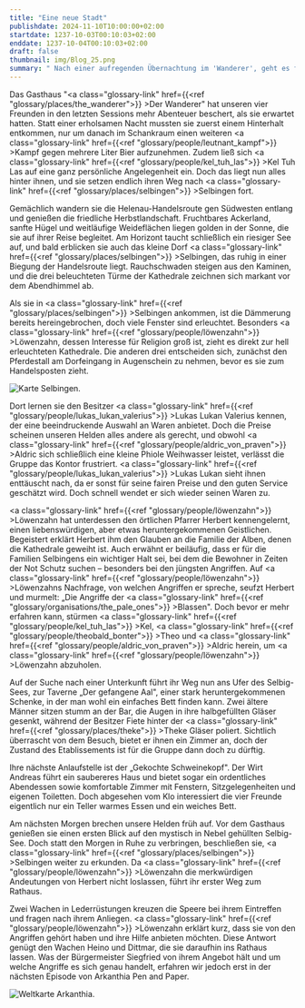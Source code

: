 ```yaml
---
title: "Eine neue Stadt"
publishdate: 2024-11-10T10:00:00+02:00
startdate: 1237-10-03T00:10:03+02:00
enddate: 1237-10-04T00:10:03+02:00
draft: false
thumbnail: img/Blog_25.png
summary: " Nach einer aufregenden Übernachtung im 'Wanderer', geht es für unsere vier Freunde nun endlich weiter zur nächsten Ortschaft Selbingen. Sie erreichen den kleinen Ort in der Dämmerung, können sich aber dennoch etwas umschauen. Wen sie in Selbingen kennenlernen, erfahrt ihr hier:"
---
```


Das Gasthaus "<a class="glossary-link" href={{<ref "glossary/places/the_wanderer">}} >Der Wanderer</a>" hat unseren vier Freunden in den letzten Sessions mehr Abenteuer beschert, als sie erwartet hatten. Statt einer erholsamen Nacht mussten sie zuerst einem Hinterhalt entkommen, nur um danach im Schankraum einen weiteren <a class="glossary-link" href={{<ref "glossary/people/leutnant_kampf">}} >Kampf</a> gegen mehrere Liter Bier aufzunehmen. Zudem ließ sich <a class="glossary-link" href={{<ref "glossary/people/kel_tuh_las">}} >Kel Tuh Las</a> auf eine ganz persönliche Angelegenheit ein. Doch das liegt nun alles hinter ihnen, und sie setzen endlich ihren Weg nach <a class="glossary-link" href={{<ref "glossary/places/selbingen">}} >Selbingen</a> fort.

Gemächlich wandern sie die Helenau-Handelsroute gen Südwesten entlang und genießen die friedliche Herbstlandschaft. Fruchtbares Ackerland, sanfte Hügel und weitläufige Weideflächen liegen golden in der Sonne, die sie auf ihrer Reise begleitet. Am Horizont taucht schließlich ein riesiger See auf, und bald erblicken sie auch das kleine Dorf <a class="glossary-link" href={{<ref "glossary/places/selbingen">}} >Selbingen</a>, das ruhig in einer Biegung der Handelsroute liegt. Rauchschwaden steigen aus den Kaminen, und die drei beleuchteten Türme der Kathedrale zeichnen sich markant vor dem Abendhimmel ab.

Als sie in <a class="glossary-link" href={{<ref "glossary/places/selbingen">}} >Selbingen</a> ankommen, ist die Dämmerung bereits hereingebrochen, doch viele Fenster sind erleuchtet. Besonders <a class="glossary-link" href={{<ref "glossary/people/löwenzahn">}} >Löwenzahn</a>, dessen Interesse für Religion groß ist, zieht es direkt zur hell erleuchteten Kathedrale. Die anderen drei entscheiden sich, zunächst den Pferdestall am Dorfeingang in Augenschein zu nehmen, bevor es sie zum Handelsposten zieht.

<div class="img-max center">
  <img class="img-fluid" title="Karte Selbingen" alt="Karte Selbingen." src="/img/selbingen.jpg" />
</div>

Dort lernen sie den Besitzer <a class="glossary-link" href={{<ref "glossary/people/lukas_lukan_valerius">}} >Lukas Lukan Valerius</a> kennen, der eine beeindruckende Auswahl an Waren anbietet. Doch die Preise scheinen unseren Helden alles andere als gerecht, und obwohl <a class="glossary-link" href={{<ref "glossary/people/aldric_von_praven">}} >Aldric</a> sich schließlich eine kleine Phiole Weihwasser leistet, verlässt die Gruppe das Kontor frustriert. <a class="glossary-link" href={{<ref "glossary/people/lukas_lukan_valerius">}} >Lukas</a> Lukan sieht ihnen enttäuscht nach, da er sonst für seine fairen Preise und den guten Service geschätzt wird. Doch schnell wendet er sich wieder seinen Waren zu.

<a class="glossary-link" href={{<ref "glossary/people/löwenzahn">}} >Löwenzahn</a> hat unterdessen den örtlichen Pfarrer Herbert kennengelernt, einen liebenswürdigen, aber etwas heruntergekommenen Geistlichen. Begeistert erklärt Herbert ihm den Glauben an die Familie der Alben, denen die Kathedrale geweiht ist. Auch erwähnt er beiläufig, dass er für die Familien Selbingens ein wichtiger Halt sei, bei dem die Bewohner in Zeiten der Not Schutz suchen – besonders bei den jüngsten Angriffen. Auf <a class="glossary-link" href={{<ref "glossary/people/löwenzahn">}} >Löwenzahns</a> Nachfrage, von welchen Angriffen er spreche, seufzt Herbert und murmelt: „Die Angriffe der <a class="glossary-link" href={{<ref "glossary/organisations/the_pale_ones">}} >Blassen</a>". Doch bevor er mehr erfahren kann, stürmen <a class="glossary-link" href={{<ref "glossary/people/kel_tuh_las">}} >Kel</a>, <a class="glossary-link" href={{<ref "glossary/people/theobald_bonter">}} >Theo</a> und <a class="glossary-link" href={{<ref "glossary/people/aldric_von_praven">}} >Aldric</a> herein, um <a class="glossary-link" href={{<ref "glossary/people/löwenzahn">}} >Löwenzahn</a> abzuholen.

Auf der Suche nach einer Unterkunft führt ihr Weg nun ans Ufer des Selbig-Sees, zur Taverne „Der gefangene Aal", einer stark heruntergekommenen Schenke, in der man wohl ein einfaches Bett finden kann. Zwei ältere Männer sitzen stumm an der Bar, die Augen in ihre halbgefüllten Gläser gesenkt, während der Besitzer Fiete hinter der <a class="glossary-link" href={{<ref "glossary/places/theke">}} >Theke</a> Gläser poliert. Sichtlich überrascht von dem Besuch, bietet er ihnen ein Zimmer an, doch der Zustand des Etablissements ist für die Gruppe dann doch zu dürftig.

Ihre nächste Anlaufstelle ist der „Gekochte Schweinekopf". Der Wirt Andreas führt ein saubereres Haus und bietet sogar ein ordentliches Abendessen sowie komfortable Zimmer mit Fenstern, Sitzgelegenheiten und eigenen Toiletten. Doch abgesehen vom Klo interessiert die vier Freunde eigentlich nur ein Teller warmes Essen und ein weiches Bett.

Am nächsten Morgen brechen unsere Helden früh auf. Vor dem Gasthaus genießen sie einen ersten Blick auf den mystisch in Nebel gehüllten Selbig-See. Doch statt den Morgen in Ruhe zu verbringen, beschließen sie, <a class="glossary-link" href={{<ref "glossary/places/selbingen">}} >Selbingen</a> weiter zu erkunden. Da <a class="glossary-link" href={{<ref "glossary/people/löwenzahn">}} >Löwenzahn</a> die merkwürdigen Andeutungen von Herbert nicht loslassen, führt ihr erster Weg zum Rathaus.

Zwei Wachen in Lederrüstungen kreuzen die Speere bei ihrem Eintreffen und fragen nach ihrem Anliegen. <a class="glossary-link" href={{<ref "glossary/people/löwenzahn">}} >Löwenzahn</a> erklärt kurz, dass sie von den Angriffen gehört haben und ihre Hilfe anbieten möchten. Diese Antwort genügt den Wachen Heino und Dittmar, die sie daraufhin ins Rathaus lassen. Was der Bürgermeister Siegfried von ihrem Angebot hält und um welche Angriffe es sich genau handelt, erfahren wir jedoch erst in der nächsten Episode von Arkanthia Pen and Paper.

<div class="img-max center">
  <img class="img-fluid" title="Weltkarte Arkanthia" alt="Weltkarte Arkanthia." src="/img/Arkanthia_Full_Map_Wanderer_Selbingen.jpg" />
</div>
